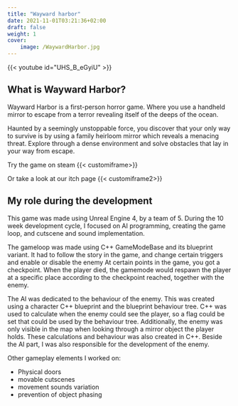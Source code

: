 ```yaml
---
title: "Wayward harbor"
date: 2021-11-01T03:21:36+02:00
draft: false
weight: 1
cover:
    image: /WaywardHarbor.jpg
---
```


{{< youtube id="UHS_B_eGyiU" >}}

## What is Wayward Harbor?
Wayward Harbor is a first-person horror game. Where you use a handheld mirror to escape from a terror revealing itself of the deeps of the ocean.

Haunted by a seemingly unstoppable force, you discover that your only way to survive is by using a family heirloom mirror which reveals a menacing threat. Explore through a dense environment and solve obstacles that lay in your way from escape.

Try the game on steam
{{< customiframe>}}

Or take a look at our itch page
{{< customiframe2>}}

## My role during the development
This game was made using Unreal Engine 4, by a team of 5.
During the 10 week development cycle, I focused on AI programming, creating the game loop, and cutscene and sound implementation.

The gameloop was made using C++ GameModeBase and its blueprint variant. It had to follow the story in the game, and change certain triggers and enable or disable the enemy
At certain points in the game, you got a checkpoint. When the player died, the gamemode would respawn the player at a specific place according to the checkpoint reached, together with the enemy.

The AI was dedicated to the behaviour of the enemy. This was created using a character C++ blueprint and the blueprint behaviour tree.
C++ was used to calculate when the enemy could see the player, so a flag could be set that could be used by the behaviour tree. Additionally, the enemy was only visible in the map when looking through a mirror object the player holds. These calculations and behaviour was also created in C++.
Beside the AI part, I was also responsible for the development of the enemy.

Other gameplay elements I worked on: 
- Physical doors
- movable cutscenes
- movement sounds variation
- prevention of object phasing